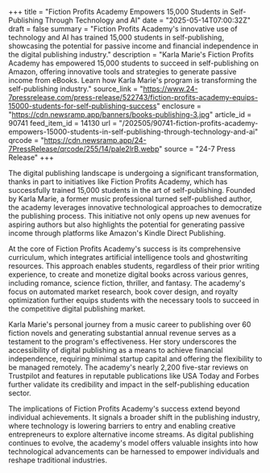 +++
title = "Fiction Profits Academy Empowers 15,000 Students in Self-Publishing Through Technology and AI"
date = "2025-05-14T07:00:32Z"
draft = false
summary = "Fiction Profits Academy's innovative use of technology and AI has trained 15,000 students in self-publishing, showcasing the potential for passive income and financial independence in the digital publishing industry."
description = "Karla Marie's Fiction Profits Academy has empowered 15,000 students to succeed in self-publishing on Amazon, offering innovative tools and strategies to generate passive income from eBooks. Learn how Karla Marie's program is transforming the self-publishing industry."
source_link = "https://www.24-7pressrelease.com/press-release/522743/fiction-profits-academy-equips-15000-students-for-self-publishing-success"
enclosure = "https://cdn.newsramp.app/banners/books-publishing-3.jpg"
article_id = 90741
feed_item_id = 14130
url = "/202505/90741-fiction-profits-academy-empowers-15000-students-in-self-publishing-through-technology-and-ai"
qrcode = "https://cdn.newsramp.app/24-7PressRelease/qrcode/255/14/pale2lrB.webp"
source = "24-7 Press Release"
+++

<p>The digital publishing landscape is undergoing a significant transformation, thanks in part to initiatives like Fiction Profits Academy, which has successfully trained 15,000 students in the art of self-publishing. Founded by Karla Marie, a former music professional turned self-published author, the academy leverages innovative technological approaches to democratize the publishing process. This initiative not only opens up new avenues for aspiring authors but also highlights the potential for generating passive income through platforms like Amazon's Kindle Direct Publishing.</p><p>At the core of Fiction Profits Academy's success is its comprehensive curriculum, which integrates artificial intelligence tools and ghostwriting resources. This approach enables students, regardless of their prior writing experience, to create and monetize digital books across various genres, including romance, science fiction, thriller, and fantasy. The academy's focus on automated market research, book cover design, and royalty optimization further equips students with the necessary tools to succeed in the competitive digital publishing market.</p><p>Karla Marie's personal journey from a music career to publishing over 60 fiction novels and generating substantial annual revenue serves as a testament to the program's effectiveness. Her story underscores the accessibility of digital publishing as a means to achieve financial independence, requiring minimal startup capital and offering the flexibility to be managed remotely. The academy's nearly 2,200 five-star reviews on Trustpilot and features in reputable publications like USA Today and Forbes further validate its credibility and impact in the self-publishing education sector.</p><p>The implications of Fiction Profits Academy's success extend beyond individual achievements. It signals a broader shift in the publishing industry, where technology is lowering barriers to entry and enabling creative entrepreneurs to explore alternative income streams. As digital publishing continues to evolve, the academy's model offers valuable insights into how technological advancements can be harnessed to empower individuals and reshape traditional industries.</p>
